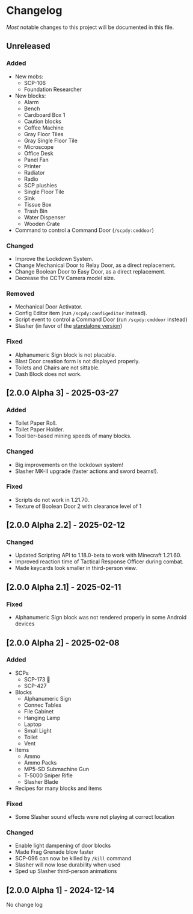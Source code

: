 # Changelog

_Most_ notable changes to this project will be documented in this file.

## Unreleased

### Added

- New mobs:
  - SCP-106
  - Foundation Researcher
- New blocks:
  - Alarm
  - Bench
  - Cardboard Box 1
  - Caution blocks
  - Coffee Machine
  - Gray Floor Tiles
  - Gray Single Floor Tile
  - Microscope
  - Office Desk
  - Panel Fan
  - Printer
  - Radiator
  - Radio
  - SCP plushies
  - Single Floor Tile
  - Sink
  - Tissue Box
  - Trash Bin
  - Water Dispenser
  - Wooden Crate
- Command to control a Command Door (`/scpdy:cmddoor`)

### Changed

- Improve the Lockdown System.
- Change Mechanical Door to Relay Door, as a direct replacement.
- Change Boolean Door to Easy Door, as a direct replacement.
- Decrease the CCTV Camera model size.

### Removed

- Mechanical Door Activator.
- Config Editor item (run `/scpdy:configeditor` instead).
- Script event to control a Command Door (run `/scpdy:cmddoor` instead)
- Slasher (in favor of the [standalone version](https://www.curseforge.com/minecraft-bedrock/addons/slasher-sword))

### Fixed

- Alphanumeric Sign block is not placable.
- Blast Door creation form is not displayed properly.
- Toilets and Chairs are not sittable.
- Dash Block does not work.

## [2.0.0 Alpha 3] - 2025-03-27

### Added

- Toilet Paper Roll.
- Toilet Paper Holder.
- Tool tier-based mining speeds of many blocks.

### Changed

- Big improvements on the lockdown system!
- Slasher MK-II upgrade (faster actions and sword beams!).

### Fixed

- Scripts do not work in 1.21.70.
- Texture of Boolean Door 2 with clearance level of 1

## [2.0.0 Alpha 2.2] - 2025-02-12

### Changed

- Updated Scripting API to 1.18.0-beta to work with Minecraft 1.21.60.
- Improved reaction time of Tactical Response Officer during combat.
- Made keycards look smaller in third-person view.

## [2.0.0 Alpha 2.1] - 2025-02-11

### Fixed

- Alphanumeric Sign block was not rendered properly in some Android devices

## [2.0.0 Alpha 2] - 2025-02-08

### Added

- SCPs
  - SCP-173 :moyai:
  - SCP-427
- Blocks
  - Alphanumeric Sign
  - Connec Tables
  - File Cabinet
  - Hanging Lamp
  - Laptop
  - Small Light
  - Toilet
  - Vent
- Items
  - Ammo
  - Ammo Packs
  - MP5-SD Submachine Gun
  - T-5000 Sniper Rifle
  - Slasher Blade
- Recipes for many blocks and items

### Fixed

- Some Slasher sound effects were not playing at correct location

### Changed

- Enable light dampening of door blocks
- Made Frag Grenade blow faster
- SCP-096 can now be killed by `/kill` command
- Slasher will now lose durability when used
- Sped up Slasher third-person animations

## [2.0.0 Alpha 1] - 2024-12-14

No change log
